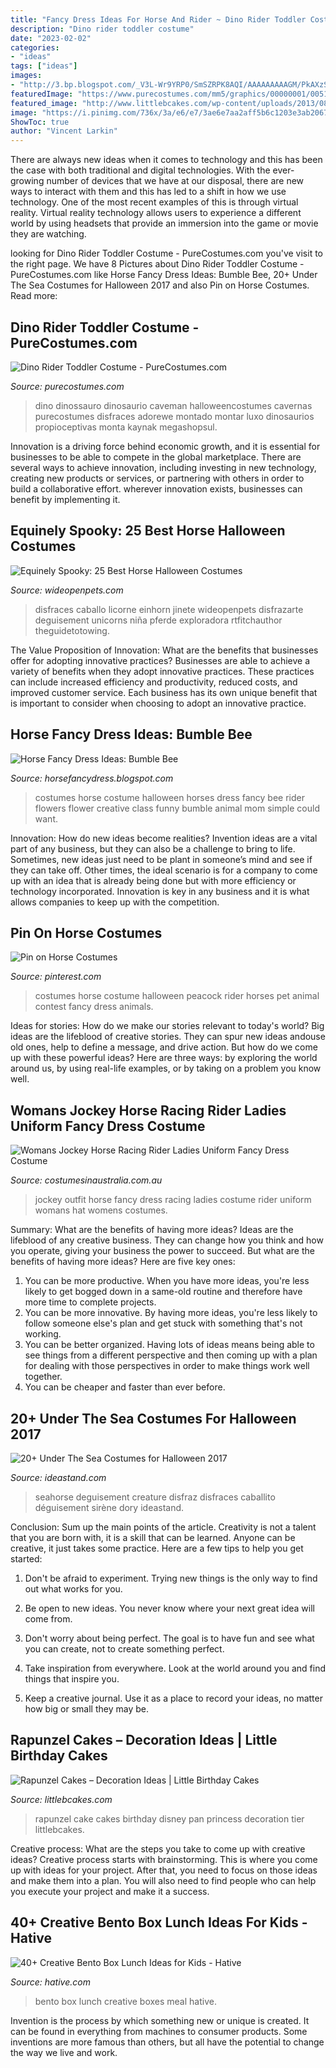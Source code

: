 ```yaml
---
title: "Fancy Dress Ideas For Horse And Rider ~ Dino Rider Toddler Costume"
description: "Dino rider toddler costume"
date: "2023-02-02"
categories:
- "ideas"
tags: ["ideas"]
images:
- "http://3.bp.blogspot.com/_V3L-Wr9YRP0/SmSZRPK8AQI/AAAAAAAAAGM/PkAXzSho0v8/w1200-h630-p-k-no-nu/Bee7.jpg"
featuredImage: "https://www.purecostumes.com/mm5/graphics/00000001/00513_full_1.jpg"
featured_image: "http://www.littlebcakes.com/wp-content/uploads/2013/08/Rapunzel-Cake-Pan-748x1024.jpg"
image: "https://i.pinimg.com/736x/3a/e6/e7/3ae6e7aa2aff5b6c1203e3ab20670122--pet-costumes-animal-costumes.jpg"
ShowToc: true
author: "Vincent Larkin"
---
```



There are always new ideas when it comes to technology and this has been the case with both traditional and digital technologies. With the ever-growing number of devices that we have at our disposal, there are new ways to interact with them and this has led to a shift in how we use technology. One of the most recent examples of this is through virtual reality. Virtual reality technology allows users to experience a different world by using headsets that provide an immersion into the game or movie they are watching.

	

		
looking for Dino Rider Toddler Costume - PureCostumes.com you've visit to the right page. We have 8 Pictures about Dino Rider Toddler Costume - PureCostumes.com like Horse Fancy Dress Ideas: Bumble Bee, 20+ Under The Sea Costumes for Halloween 2017 and also Pin on Horse Costumes. Read more:
		
    
## Dino Rider Toddler Costume - PureCostumes.com

<img loading=lazy src="https://www.purecostumes.com/mm5/graphics/00000001/00513_full_1.jpg" onerror="this.onerror=null;this.src='https://tse3.mm.bing.net/th?id=OIP.PQQ1LPqKfNgfmFagqCokfwHaLO&amp;pid=15.1';" alt="Dino Rider Toddler Costume - PureCostumes.com">

_Source: purecostumes.com_

>dino dinossauro dinosaurio caveman halloweencostumes cavernas purecostumes disfraces adorewe montado montar luxo dinosaurios propioceptivas monta kaynak megashopsul. 

	

Innovation is a driving force behind economic growth, and it is essential for businesses to be able to compete in the global marketplace. There are several ways to achieve innovation, including investing in new technology, creating new products or services, or partnering with others in order to build a collaborative effort. wherever innovation exists, businesses can benefit by implementing it.

    
## Equinely Spooky: 25 Best Horse Halloween Costumes

<img loading=lazy src="https://www.wideopenpets.com/wp-content/uploads/2016/09/unicorn.jpg" onerror="this.onerror=null;this.src='https://tse4.mm.bing.net/th?id=OIP.DWHhwl2TGFZeDPUlhR9HuQHaLH&amp;pid=15.1';" alt="Equinely Spooky: 25 Best Horse Halloween Costumes">

_Source: wideopenpets.com_

>disfraces caballo licorne einhorn jinete wideopenpets disfrazarte deguisement unicorns niña pferde exploradora rtfitchauthor theguidetotowing. 

	

The Value Proposition of Innovation: What are the benefits that businesses offer for adopting innovative practices?
Businesses are able to achieve a variety of benefits when they adopt innovative practices. These practices can include increased efficiency and productivity, reduced costs, and improved customer service. Each business has its own unique benefit that is important to consider when choosing to adopt an innovative practice.

    
## Horse Fancy Dress Ideas: Bumble Bee

<img loading=lazy src="http://3.bp.blogspot.com/_V3L-Wr9YRP0/SmSZRPK8AQI/AAAAAAAAAGM/PkAXzSho0v8/w1200-h630-p-k-no-nu/Bee7.jpg" onerror="this.onerror=null;this.src='https://tse4.mm.bing.net/th?id=OIP.jLC9r2GOEpx6enThM4yZUQHaFj&amp;pid=15.1';" alt="Horse Fancy Dress Ideas: Bumble Bee">

_Source: horsefancydress.blogspot.com_

>costumes horse costume halloween horses dress fancy bee rider flowers flower creative class funny bumble animal mom simple could want. 

	

Innovation: How do new ideas become realities?
Invention ideas are a vital part of any business, but they can also be a challenge to bring to life. Sometimes, new ideas just need to be plant in someone’s mind and see if they can take off. Other times, the ideal scenario is for a company to come up with an idea that is already being done but with more efficiency or technology incorporated. Innovation is key in any business and it is what allows companies to keep up with the competition.

    
## Pin On Horse Costumes

<img loading=lazy src="https://i.pinimg.com/736x/3a/e6/e7/3ae6e7aa2aff5b6c1203e3ab20670122--pet-costumes-animal-costumes.jpg" onerror="this.onerror=null;this.src='https://tse1.mm.bing.net/th?id=OIP.9M16T_Y7hqJtwj1mGFyX7gHaHa&amp;pid=15.1';" alt="Pin on Horse Costumes">

_Source: pinterest.com_

>costumes horse costume halloween peacock rider horses pet animal contest fancy dress animals. 

	

Ideas for stories: How do we make our stories relevant to today's world?
Big ideas are the lifeblood of creative stories. They can spur new ideas andouse old ones, help to define a message, and drive action. But how do we come up with these powerful ideas? Here are three ways: by exploring the world around us, by using real-life examples, or by taking on a problem you know well.

    
## Womans Jockey Horse Racing Rider Ladies Uniform Fancy Dress Costume

<img loading=lazy src="https://www.costumesinaustralia.com.au/media/catalog/product/cache/1/image/9df78eab33525d08d6e5fb8d27136e95/l/h/lh323_6.jpg" onerror="this.onerror=null;this.src='https://tse3.mm.bing.net/th?id=OIP.sGxVUphYrCz99vpAeUHvbgHaLH&amp;pid=15.1';" alt="Womans Jockey Horse Racing Rider Ladies Uniform Fancy Dress Costume">

_Source: costumesinaustralia.com.au_

>jockey outfit horse fancy dress racing ladies costume rider uniform womans hat womens costumes. 

	

Summary: What are the benefits of having more ideas?
Ideas are the lifeblood of any creative business. They can change how you think and how you operate, giving your business the power to succeed. But what are the benefits of having more ideas? Here are five key ones:
1. You can be more productive. When you have more ideas, you're less likely to get bogged down in a same-old routine and therefore have more time to complete projects.
2. You can be more innovative. By having more ideas, you're less likely to follow someone else's plan and get stuck with something that's not working.
3. You can be better organized. Having lots of ideas means being able to see things from a different perspective and then coming up with a plan for dealing with those perspectives in order to make things work well together.
4. You can be cheaper and faster than ever before.

    
## 20+ Under The Sea Costumes For Halloween 2017

<img loading=lazy src="https://ideastand.com/wp-content/uploads/2017/09/sea-costume-diy/13-under-the-sea-costumes-costume-diy.jpg" onerror="this.onerror=null;this.src='https://tse1.mm.bing.net/th?id=OIP.1jpyWvPV8XXIf9heoPUJAQHaJ4&amp;pid=15.1';" alt="20+ Under The Sea Costumes for Halloween 2017">

_Source: ideastand.com_

>seahorse deguisement creature disfraz disfraces caballito déguisement sirène dory ideastand. 

	

Conclusion: Sum up the main points of the article.
Creativity is not a talent that you are born with, it is a skill that can be learned. Anyone can be creative, it just takes some practice. Here are a few tips to help you get started:
1. Don't be afraid to experiment. Trying new things is the only way to find out what works for you.

2. Be open to new ideas. You never know where your next great idea will come from.

3. Don't worry about being perfect. The goal is to have fun and see what you can create, not to create something perfect.

4. Take inspiration from everywhere. Look at the world around you and find things that inspire you.

5. Keep a creative journal. Use it as a place to record your ideas, no matter how big or small they may be.

    
## Rapunzel Cakes – Decoration Ideas | Little Birthday Cakes

<img loading=lazy src="http://www.littlebcakes.com/wp-content/uploads/2013/08/Rapunzel-Cake-Pan-748x1024.jpg" onerror="this.onerror=null;this.src='https://tse4.mm.bing.net/th?id=OIP.6xrMgU89QQNJrGKaCFe9rwHaKI&amp;pid=15.1';" alt="Rapunzel Cakes – Decoration Ideas | Little Birthday Cakes">

_Source: littlebcakes.com_

>rapunzel cake cakes birthday disney pan princess decoration tier littlebcakes. 

	

Creative process: What are the steps you take to come up with creative ideas?
Creative process starts with brainstorming. This is where you come up with ideas for your project. After that, you need to focus on those ideas and make them into a plan. You will also need to find people who can help you execute your project and make it a success.

    
## 40+ Creative Bento Box Lunch Ideas For Kids - Hative

<img loading=lazy src="https://hative.com/wp-content/uploads/2014/04/lunch-box-ideas/lunch-box-ideas.jpg" onerror="this.onerror=null;this.src='https://tse2.mm.bing.net/th?id=OIP.26ocxwygwzlzPAhmZ9QCIwHaQq&amp;pid=15.1';" alt="40+ Creative Bento Box Lunch Ideas for Kids - Hative">

_Source: hative.com_

>bento box lunch creative boxes meal hative. 

	

Invention is the process by which something new or unique is created. It can be found in everything from machines to consumer products. Some inventions are more famous than others, but all have the potential to change the way we live and work.

